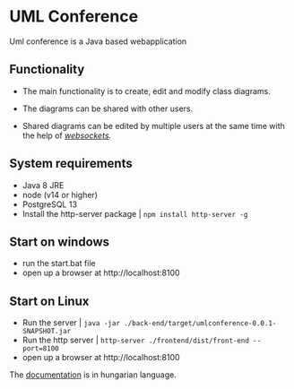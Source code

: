 # UML Conference
Uml conference is a Java based webapplication 

## Functionality

- The main functionality is to create, edit and modify class diagrams.

- The diagrams can be shared with other users. 

- Shared diagrams can be edited by multiple users at the same time with the help of *[websockets](https://developer.mozilla.org/en-US/docs/Web/API/WebSockets_API).*

## System requirements
- Java 8 JRE
- node (v14 or higher)
- PostgreSQL 13
- Install the http-server package
    | `npm install http-server -g`

## Start on windows
- run the start.bat file
- open up a browser at http://localhost:8100

## Start on Linux
- Run the server | `java -jar ./back-end/target/umlconference-0.0.1-SNAPSHOT.jar`
- Run the http server | `http-server ./frontend/dist/front-end --port=8100`
- open up a browser at http://localhost:8100

The [documentation](https://github.com/szefipetya/po_uml_conference/blob/master/doc/Szakdoli_szoveg_.pdf) is in hungarian language.
